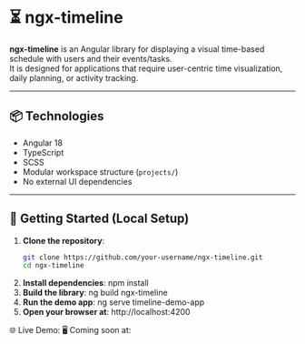 # ⏳ ngx-timeline

**ngx-timeline** is an Angular library for displaying a visual time-based schedule with users and their events/tasks.  
It is designed for applications that require user-centric time visualization, daily planning, or activity tracking.

---

## 📦 Technologies

- Angular 18
- TypeScript
- SCSS
- Modular workspace structure (`projects/`)
- No external UI dependencies

---

## 🚀 Getting Started (Local Setup)

1. **Clone the repository**:
   ```bash
   git clone https://github.com/your-username/ngx-timeline.git
   cd ngx-timeline
2. **Install dependencies**:
    npm install
3. **Build the library**:
    ng build ngx-timeline
4. **Run the demo app**:
    ng serve timeline-demo-app
5. **Open your browser at**:
    http://localhost:4200

🌐 Live Demo:
🖥️ Coming soon at:

